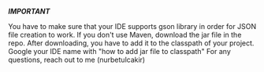 ***IMPORTANT***

You have to make sure that your IDE supports gson library in order for JSON file creation to work.
If you don't use Maven, download the jar file in the repo.
After downloading, you have to add it to the classpath of your project. Google your IDE name with "how to add jar file to classpath"
For any questions, reach out to me (nurbetulcakir)

